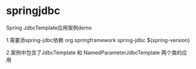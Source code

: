 # springjdbc
Spring JdbcTemplate应用案例demo

1.需要添spring-jdbc依赖
<dependency>
	<groupId>org.springframework</groupId>
	<artifactId>spring-jdbc</artifactId>
	<version>${spring-version}</version>
</dependency>

2.案例中包含了JdbcTemplate 和 NamedParameterJdbcTemplate 两个类的应用
